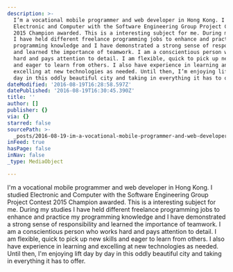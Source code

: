 ```yaml
---
description: >-
  I’m a vocational mobile programmer and web developer in Hong Kong. I studied
  Electronic and Computer with the Software Engineering Group Project Contest
  2015 Champion awarded. This is a interesting subject for me. During my studies
  I have held different freelance programming jobs to enhance and practice my
  programming knowledge and I have demonstrated a strong sense of responsibility
  and learned the importance of teamwork. I am a conscientious person who works
  hard and pays attention to detail. I am flexible, quick to pick up new skills
  and eager to learn from others. I also have experience in learning and
  excelling at new technologies as needed. Until then, I’m enjoying lift day by
  day in this oddly beautiful city and taking in everything it has to offer.
dateModified: '2016-08-19T16:28:58.597Z'
datePublished: '2016-08-19T16:30:45.390Z'
title: ''
author: []
publisher: {}
via: {}
starred: false
sourcePath: >-
  _posts/2016-08-19-im-a-vocational-mobile-programmer-and-web-developer-in-hong.md
inFeed: true
hasPage: false
inNav: false
_type: MediaObject

---
```

I'm a vocational mobile programmer and web developer in Hong Kong. I studied Electronic and Computer with the Software Engineering Group Project Contest 2015 Champion awarded. This is a interesting subject for me. During my studies I have held different freelance programming jobs to enhance and practice my programming knowledge and I have demonstrated a strong sense of responsibility and learned the importance of teamwork. I am a conscientious person who works hard and pays attention to detail. I am flexible, quick to pick up new skills and eager to learn from others. I also have experience in learning and excelling at new technologies as needed. Until then, I'm enjoying lift day by day in this oddly beautiful city and taking in everything it has to offer.